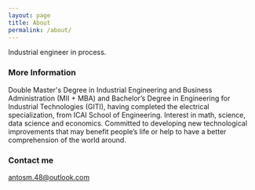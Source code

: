 ```yaml
---
layout: page
title: About
permalink: /about/
---
```


Industrial engineer in process.

### More Information

Double Master's Degree in Industrial Engineering and Business Administration (MII + MBA) and Bachelor’s Degree in Engineering for Industrial Technologies (GITI), having completed the electrical specialization, from ICAI School of Engineering. Interest in math, science, data science and economics. Committed to developing new technological improvements that may benefit people’s life or help to have a better comprehension of the world around.

### Contact me

[antosm.48@outlook.com](mailto:antosm.48@outlook.com)
